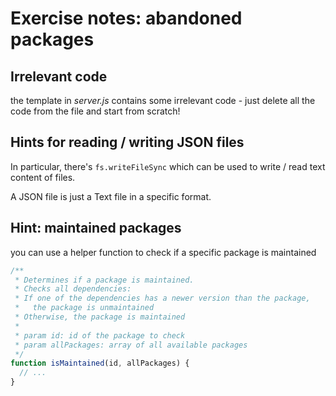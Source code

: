 # Exercise notes: abandoned packages

## Irrelevant code

the template in _server.js_ contains some irrelevant code - just delete all the code from the file and start from scratch!

## Hints for reading / writing JSON files

In particular, there's `fs.writeFileSync` which can be used to write / read text content of files.

A JSON file is just a Text file in a specific format.

## Hint: maintained packages

you can use a helper function to check if a specific package is maintained

```js
/**
 * Determines if a package is maintained.
 * Checks all dependencies:
 * If one of the dependencies has a newer version than the package,
 *   the package is unmaintained
 * Otherwise, the package is maintained
 *
 * param id: id of the package to check
 * param allPackages: array of all available packages
 */
function isMaintained(id, allPackages) {
  // ...
}
```
